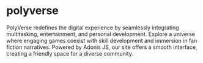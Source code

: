 # polyverse
PolyVerse redefines the digital experience by seamlessly integrating multitasking, entertainment, and personal development. Explore a universe where engaging games coexist with skill development and immersion in fan fiction narratives. Powered by Adonis JS, our site offers a smooth interface, creating a friendly space for a diverse community. 